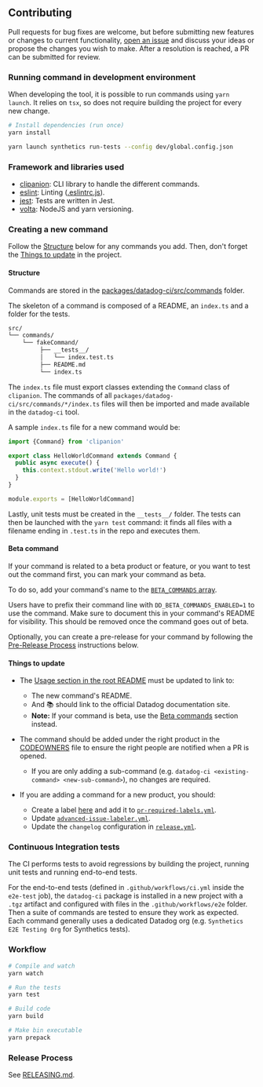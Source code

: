 ## Contributing

Pull requests for bug fixes are welcome, but before submitting new features or changes to current functionality, [open an issue](https://github.com/DataDog/datadog-ci/issues/new)
and discuss your ideas or propose the changes you wish to make. After a resolution is reached, a PR can be submitted for review.

### Running command in development environment

When developing the tool, it is possible to run commands using `yarn launch`. It relies on `tsx`, so does not require building the project for every new change.

```bash
# Install dependencies (run once)
yarn install

yarn launch synthetics run-tests --config dev/global.config.json
```

### Framework and libraries used

- [clipanion](https://github.com/arcanis/clipanion): CLI library to handle the different commands.
- [eslint](https://github.com/eslint/eslint): Linting ([.eslintrc.js](/.eslintrc.js)).
- [jest](https://github.com/facebook/jest): Tests are written in Jest.
- [volta](https://github.com/volta-cli/volta): NodeJS and yarn versioning.

### Creating a new command

Follow the [Structure](#structure) below for any commands you add. Then, don't forget the [Things to update](#things-to-update) in the project.

#### Structure

Commands are stored in the [packages/datadog-ci/src/commands](packages/datadog-ci/src/commands) folder.

The skeleton of a command is composed of a README, an `index.ts` and a folder for the tests.

```bash
src/
└── commands/
    └── fakeCommand/
         ├── __tests__/
         │   └── index.test.ts
         ├── README.md
         └── index.ts
```

The `index.ts` file must export classes extending the `Command` class of `clipanion`. The commands of all `packages/datadog-ci/src/commands/*/index.ts` files will then be imported and made available in the `datadog-ci` tool.

A sample `index.ts` file for a new command would be:

```typescript
import {Command} from 'clipanion'

export class HelloWorldCommand extends Command {
  public async execute() {
    this.context.stdout.write('Hello world!')
  }
}

module.exports = [HelloWorldCommand]
```

Lastly, unit tests must be created in the `__tests__/` folder. The tests can then be launched with the `yarn test` command: it finds all files with a filename ending in `.test.ts` in the repo and executes them.

#### Beta command

If your command is related to a beta product or feature, or you want to test out the command first, you can mark your command as beta.

To do so, add your command's name to the [`BETA_COMMANDS` array](https://github.com/DataDog/datadog-ci/blob/35c54e1d1e991d21461084ef2e346ca1c6bb7ea6/src/cli.ts#L8).

Users have to prefix their command line with `DD_BETA_COMMANDS_ENABLED=1` to use the command. Make sure to document this in your command's README for visibility. This should be removed once the command goes out of beta.

Optionally, you can create a pre-release for your command by following the [Pre-Release Process](#pre-release-process) instructions below.

#### Things to update

- The [Usage section in the root README](README.md#usage) must be updated to link to:
  - The new command's README.
  - And 📚 should link to the official Datadog documentation site.
  - **Note:** If your command is beta, use the [Beta commands](README.md#beta-commands) section instead.

- The command should be added under the right product in the [CODEOWNERS](.github/CODEOWNERS) file to ensure the right people are notified when a PR is opened.
  - If you are only adding a sub-command (e.g. `datadog-ci <existing-command> <new-sub-command>`), no changes are required.

- If you are adding a command for a new product, you should:
  - Create a label [here](https://github.com/DataDog/datadog-ci/issues/labels) and add it to [`pr-required-labels.yml`](.github/workflows/pr-required-labels.yml).
  - Update [`advanced-issue-labeler.yml`](.github/advanced-issue-labeler.yml).
  - Update the `changelog` configuration in [`release.yml`](.github/release.yml).

### Continuous Integration tests

The CI performs tests to avoid regressions by building the project, running unit tests and running end-to-end tests.

For the end-to-end tests (defined in `.github/workflows/ci.yml` inside the `e2e-test` job), the `datadog-ci` package is installed in a new project with a `.tgz` artifact and configured with files in the `.github/workflows/e2e` folder.
Then a suite of commands are tested to ensure they work as expected. Each command generally uses a dedicated Datadog org (e.g. `Synthetics E2E Testing Org` for Synthetics tests).

### Workflow

```bash
# Compile and watch
yarn watch

# Run the tests
yarn test

# Build code
yarn build

# Make bin executable
yarn prepack
```

### Release Process

See [RELEASING.md](RELEASING.md).
